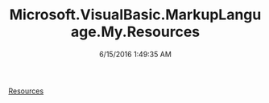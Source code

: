 ﻿---
title: Microsoft.VisualBasic.MarkupLanguage.My.Resources
date: 6/15/2016 1:49:35 AM
---

[Resources](T-Microsoft.VisualBasic.MarkupLanguage.My.Resources.Resources.html)
